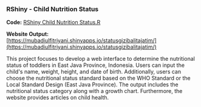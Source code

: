 ### **RShiny - Child Nutrition Status**
**Code:** [RShiny Child Nutrition Status.R](https://github.com/Mubadiul/Data-Analyst-Portfolio/blob/main/rshiny_child_nutrition.R)

**Website Output:** [https://mubadiulfitriyani.shinyapps.io/statusgizibalitajatim/](https://mubadiulfitriyani.shinyapps.io/statusgizibalitajatim/)

This project focuses to develop a web interface to determine the nutritional status of toddlers in East Java Province, Indonesia. Users can input the child's name, weight, height, and date of birth. Additionally, users can choose the nutritional status standard based on the WHO Standard or the Local Standard Design (East Java Province). The output includes the nutritional status category along with a growth chart. Furthermore, the website provides articles on child health.

